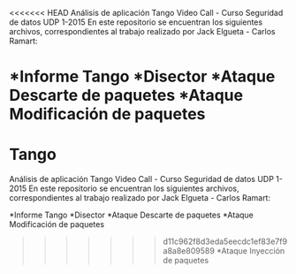 <<<<<<< HEAD
Análisis de aplicación Tango Video Call - Curso Seguridad de datos UDP 1-2015 
En este repositorio se encuentran los siguientes archivos, correspondientes al trabajo realizado por Jack Elgueta - Carlos Ramart:

*Informe Tango
*Disector 
*Ataque Descarte de paquetes 
*Ataque Modificación de paquetes 
=======
# Tango
Análisis de aplicación Tango Video Call - Curso Seguridad de datos UDP 1-2015
En este repositorio se encuentran los siguientes archivos, correspondientes al trabajo realizado por Jack Elgueta - Carlos Ramart:

*Informe Tango
*Disector
*Ataque Descarte de paquetes
*Ataque Modificación de paquetes
>>>>>>> d11c962f8d3eda5eecdc1ef83e7f9a8a8e809589
*Ataque Inyección de paquetes
